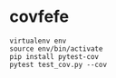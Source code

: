 # covfefe

    virtualenv env
    source env/bin/activate
    pip install pytest-cov
    pytest test_cov.py --cov
